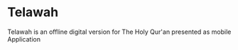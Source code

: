 # Telawah
Telawah is an offline digital version for The Holy Qur'an presented as mobile Application
